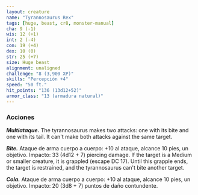 ```yaml
---
layout: creature
name: "Tyrannosaurus Rex"
tags: [huge, beast, cr8, monster-manual]
cha: 9 (-1)
wis: 12 (+1)
int: 2 (-4)
con: 19 (+4)
dex: 10 (0)
str: 25 (+7)
size: Huge beast
alignment: unaligned
challenge: "8 (3,900 XP)"
skills: "Percepción +4"
speed: "50 ft."
hit_points: "136 (13d12+52)"
armor_class: "13 (armadura natural)"
---
```


### Acciones

***Multiataque.*** The tyrannosaurus makes two attacks: one with its bite and one with its tail. It can't make both attacks against the same target.

***Bite.*** Ataque de arma cuerpo a cuerpo: +10 al ataque, alcance 10 pies, un objetivo. Impacto: 33 (4d12 + 7) piercing damage. If the target is a Medium or smaller creature, it is grappled (escape DC 17). Until this grapple ends, the target is restrained, and the tyrannosaurus can't bite another target.

***Cola.*** Ataque de arma cuerpo a cuerpo: +10 al ataque, alcance 10 pies, un objetivo. Impacto: 20 (3d8 + 7) puntos de daño contundente.